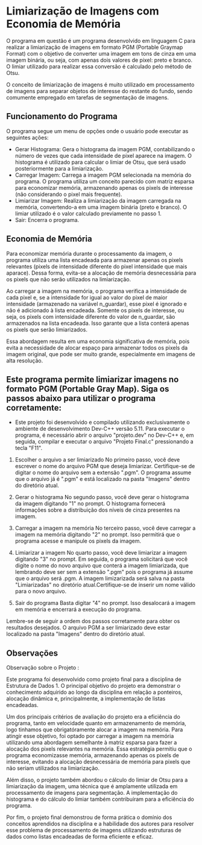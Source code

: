 # Limiarização de Imagens com Economia de Memória

O programa em questão é um programa desenvolvido em linguagem C para realizar a limiarização de imagens em formato PGM (Portable Graymap Format) com o objetivo de converter uma imagem em tons de cinza em uma imagem binária, ou seja, com apenas dois valores de pixel: preto e branco. O limiar utilizado para realizar essa conversão é calculado pelo método de Otsu.

O conceito de limiarização de imagens é muito utilizado em processamento de imagens para separar objetos de interesse do restante do fundo, sendo comumente empregado em tarefas de segmentação de imagens.

## Funcionamento do Programa

O programa segue um menu de opções onde o usuário pode executar as seguintes ações:

- Gerar Histograma: Gera o histograma da imagem PGM, contabilizando o número de vezes que cada intensidade de pixel aparece na imagem. O histograma é utilizado para calcular o limiar de Otsu, que será usado posteriormente para a limiarização.
- Carregar Imagem: Carrega a imagem PGM selecionada na memória do programa. O programa utiliza um conceito parecido com matriz esparsa para economizar memória, armazenando apenas os pixels de interesse (não considerando o pixel mais frequente).
- Limiarizar Imagem: Realiza a limiarização da imagem carregada na memória, convertendo-a em uma imagem binária (preto e branco). O limiar utilizado é o valor calculado previamente no passo 1.
- Sair: Encerra o programa.

## Economia de Memória

Para economizar memória durante o processamento da imagem, o programa utiliza uma lista encadeada para armazenar apenas os pixels relevantes (pixels de intensidade diferente do pixel intensidade que mais aparace). Dessa forma, evita-se a alocação de memória desnecessária para os pixels que não serão utilizados na limiarização.

Ao carregar a imagem na memória, o programa verifica a intensidade de cada pixel e, se a intensidade for igual ao valor do pixel de maior intensidade (armazenado na variável n_guardar), esse pixel é ignorado e não é adicionado à lista encadeada. Somente os pixels de interesse, ou seja, os pixels com intensidade diferente do valor de n_guardar, são armazenados na lista encadeada. Isso garante que a lista conterá apenas os pixels que serão limiarizados.

Essa abordagem resulta em uma economia significativa de memória, pois evita a necessidade de alocar espaço para armazenar todos os pixels da imagem original, que pode ser muito grande, especialmente em imagens de alta resolução.


## Este programa permite limiarizar imagens no formato PGM (Portable Gray Map). Siga os passos abaixo para utilizar o programa corretamente:

- Este projeto foi desenvolvido e compilado utilizando exclusivamente o ambiente de desenvolvimento Dev-C++ versão 5.11. Para executar o programa, é necessário abrir o arquivo "projeto.dev" no Dev-C++ e, em seguida, compilar e executar o arquivo "Projeto Final.c" pressionando a tecla "F11".

1. Escolher o arquivo a ser limiarizado
No primeiro passo, você deve escrever o nome do arquivo PGM que deseja limiarizar. Certifique-se de digitar o nome do arquivo sem a extensão ".pgm". O programa assume que o arquivo já é ".pgm" e está localizado na pasta "Imagens" dentro do diretório atual.

2. Gerar o histograma
No segundo passo, você deve gerar o histograma da imagem digitando "1" no prompt. O histograma fornecerá informações sobre a distribuição dos níveis de cinza presentes na imagem.

3. Carregar a imagem na memória
No terceiro passo, você deve carregar a imagem na memória digitando "2" no prompt. Isso permitirá que o programa acesse e manipule os pixels da imagem.

4. Limiarizar a imagem
No quarto passo, você deve limiarizar a imagem digitando "3" no prompt. Em seguida, o programa solicitará que você digite o nome do novo arquivo que conterá a imagem limiarizada, que lembrando deve ser sem a extensão ".pgm" pois o programa já assume que o arquivo será .pgm. A imagem limizarizada será salva na pasta "Limiarizadas" no diretório atual.Certifique-se de inserir um nome válido para o novo arquivo.

5. Sair do programa
Basta digitar "4" no prompt. Isso desalocará a imagem em memória e encerrará a execução do programa.

Lembre-se de seguir a ordem dos passos corretamente para obter os resultados desejados. O arquivo PGM a ser limiarizado deve estar localizado na pasta "Imagens" dentro do diretório atual.

## Observações

Observação sobre o Projeto :

Este programa foi desenvolvido como projeto final para a disciplina de Estrutura de Dados 1. O principal objetivo do projeto era demonstrar o conhecimento adquirido ao longo da disciplina em relação a ponteiros, alocação dinâmica e, principalmente, a implementação de listas encadeadas.

Um dos principais critérios de avaliação do projeto era a eficiência do programa, tanto em velocidade quanto em armazenamento de memória, logo tinhamos que obrigatóramente alocar a imagem na memória. Para atingir esse objetivo, foi optado por carregar a imagem na memória utilizando uma abordagem semelhante à matriz esparsa para fazer a alocação dos pixels relevantes na memória. Essa estratégia permitiu que o programa economizasse memória, armazenando apenas os pixels de interesse, evitando a alocação desnecessária de memória para pixels que não seriam utilizados na limiarização.

Além disso, o projeto também abordou o cálculo do limiar de Otsu para a limiarização da imagem, uma técnica que é amplamente utilizada em processamento de imagens para segmentação. A implementação do histograma e do cálculo do limiar também contribuíram para a eficiência do programa.

Por fim, o projeto final demonstrou de forma prática o domínio dos conceitos aprendidos na disciplina e a habilidade dos autores para resolver esse problema de processamento de imagens utilizando estruturas de dados como listas encadeadas de forma eficiente e eficaz.
